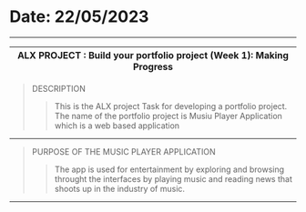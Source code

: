 # Date: 22/05/2023
------------------------------------------------------------------------
ALX PROJECT : Build your portfolio project (Week 1): Making Progress    |
------------------------------------------------------------------------|
> DESCRIPTION
>> This is the ALX project Task for developing a portfolio project. The name of the portfolio project is Musiu Player Application which is a web based application
--------------------------------------------------------------------------------------------
> PURPOSE OF THE MUSIC PLAYER APPLICATION
>> The app is used for entertainment by exploring and browsing throught the interfaces by playing music and reading news that shoots up in the industry of music.
---------------------------------------------------------------------------------------------
